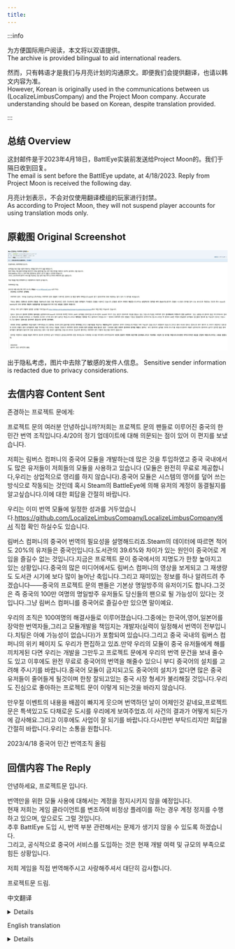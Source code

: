 ```yaml
---
title: 
---
```


:::info

为方便国际用户阅读，本文将以双语提供。  
The archive is provided bilingual to aid international readers.

然而，只有韩语才是我们与月亮计划的沟通原文。即便我们会提供翻译，也请以韩文内容为准。  
However, Korean is originally used in the communications between us (LocalizeLimbusCompany) and the Project Moon company. Accurate understanding should be based on Korean, despite translation provided.

:::

## 总结 Overview
这封邮件是于2023年4月18日，BattlEye实装前发送给Project Moon的。我们于隔日收到回复。  
The email is sent before the BattlEye update, at 4/18/2023. Reply from Project Moon is received the following day.

月亮计划表示，不会对仅使用翻译模组的玩家进行封禁。  
As according to Project Moon, they will not suspend player accounts for using translation mods only.

## 原截图 Original Screenshot

![image](/img/page/email01.png)

出于隐私考虑，图片中去除了敏感的发件人信息。
Sensitive sender information is redacted due to privacy considerations.

## 去信内容 Content Sent

존경하는 프로젝트 문에게:

프로젝트 문의 여러분 안녕하십니까?저희는 프로젝트 문의 팬들로 이루어진 중국의 한 민간 번역 조직입니다.4/20의 정기 업데이트에 대해 의문되는 점이 있어 이 편지를 보냈습니다.

저희는 림버스 컴퍼니의 중국어 모듈을 개발하는데 많은 것을 투입하였고 중국 국내에서도 많은 유저들이 저희들의 모듈을 사용하고 있습니다 (모듈은 완전히 무료로 제공합니다,우리는 상업적으로 영리를 하지 않습니다).중국어 모듈은 시스템의 영어를 덮어 쓰는 방식으로 작동되는 것인데 혹시 Steam의 BattleEye에 의해 유저의 계정이 동결될지를 알고싶습니다.이에 대한 회답을 간절히 바랍니다.

우리는 이미 번역 모듈에 일정한 성과를 거두었습니다.https://github.com/LocalizeLimbusCompany/LocalizeLimbusCompany에서 직접 확인 하실수도 있습니다.

림버스 컴퍼니의 중국어 번역의 필요성을 설명해드리죠.Steam의 데이터에 따르면 적어도 20%의 유저들은 중국인입니다.도서관의 39.6%와 차이가 있는 원인이 중국어로 게임을 즐길수 없는 것입니다.지금은 프로젝트 문이 중국에서의 지명도가 한창 높아지고 있는 상황입니다.중국의 많은 미디어에서도 림버스 컴퍼니의 영상을 보게되고 그 재생량도 도서관 시기에 보다 많이 늘어난 축입니다.그리고 재미있는 정보를 하나 알려드려 주겠습니다——중국의 프로젝트 문의 팬들은 기본상 명일방주의 유저이기도 합니다.그것은 즉 중국의 100만 여명의 명일방주 유저들도 당신들의 팬으로 될 가능성이 있다는 것입니다.그냥 림버스 컴퍼니를 중국어로 즐길수만 있으면 말이예요.

우리의 조직은 100여명의 해결사들로 이루어졌습니다.그중에는 한국어,영어,일본어를 장악한 번역자들,그리고 모듈개발을 책임지는 개발자(실력이 일정해서 번역이 전부입니다.치팅은 아예 가능성이 없습니다)가 포함되여 있습니다.그리고 중국 국내의 림버스 컴퍼니의 위키 페이지 도 우리가 편집하고 있죠.만약 우리의 모듈이 중국 유저들에게 해를 끼치게된 다면 우리는 개발을 그만두고 프로젝트 문에게 우리의 번역 문건을 보내 줄수도 있고 이후에도 완전 무료로 중국어의 번역을 해줄수 있으니 부디 중국어의 설치를 고려해 주시기를 바랍니다.중국어 모듈이 금지되고도 중국어의 설치가 없다면 많은 중국 유저들이 줄어들게 될것이며 한창 잘되고있는 중국 시장 형세가 불리해질 것입니다.우리도 진심으로 좋아하는 프로젝트 문이 이렇게 되는것을 바라지 않습니다.

만우절 이벤트의 내용을 배꼽이 빠지게 웃으며 번역하던 날이 어제인것 같네요,프로젝트 문은 특색있고도 다채로운 도시를 우리에게 보여주었죠.이 사건의 결과가 어떻게 되든가에 감사해요.그리고 이후에도 사업이 잘 되기를 바랍니다.다시한번 부탁드리지만 회답을 간절히 바랍니다.우리는 소통을 원합니다.

2023/4/18
중국어 민간 번역조직 올림

## 回信内容 The Reply

안녕하세요, 프로젝트문 입니다.

번역만을 위한 모듈 사용에 대해서는 계정을 정지시키지 않을 예정입니다.   
현재 저희는 게임 클라이언트를 변조하여 비정상 플레이를 하는 경우 계정 정지를 수행하고 있으며, 앞으로도 그럴 것입니다.  
추후 BattlEye 도입 시, 번역 부분 관련해서는 문제가 생기지 않을 수 있도록 하겠습니다.  
그리고, 공식적으로 중국어 서비스를 도입하는 것은 현재 개발 여력 및 규모의 부족으로 힘든 상황입니다.

저희 게임을 직접 번역해주시고 사랑해주셔서 대단히 감사합니다.

프로젝트문 드림.

中文翻译
<details>

您好，这里是月亮计划。

我们不会因为仅使用翻译模组而冻结账户。  
目前，我们会封禁篡改游戏客户端和滥用游戏的账户，而且我们会继续这样做。  
我们后续实装BattlEye时，将确保翻译方面不会成为问题。  
然而，由于我们缺乏开发资源和规模，目前很难提供官方中文翻译。

非常感谢您翻译并喜爱我们的游戏。

月亮计划
</details>


English translation
<details>

Hello, this a statement from Project Moon.

We will not be suspending accounts for using modules for translation only.   
Currently, we ban accounts for tampering with the game client and abusive play, and we will continue to do so.  
When we introduce BattlEye in the future, we will make sure that the translation aspect is not an issue.  
However, introducing a Chinese language officially is not feasible at the moment due to the lack of development resources and scale.

Thank you very much for translating and loving our game.

Project Moon
</details>
